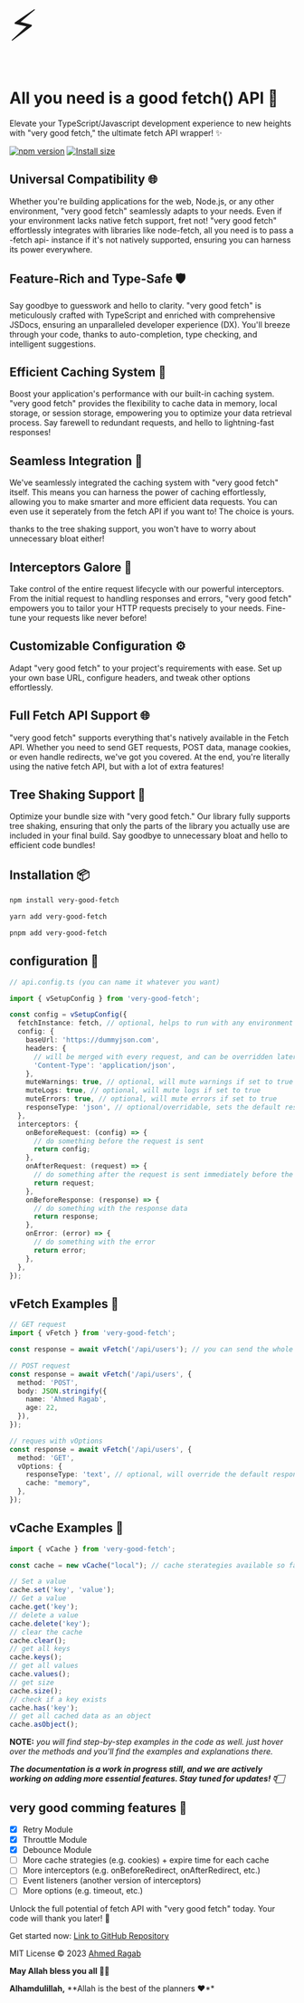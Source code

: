 <span style="font-size: 75px;"> ⚡️ </span>
# All you need is a good fetch() API 💚

Elevate your TypeScript/Javascript development experience to new heights with "very good fetch," the ultimate fetch API wrapper! ✨

[![npm version](https://img.shields.io/badge/NPM_Home_Page-orange)](https://www.npmjs.com/package/very-good-fetch)
[![Install size](https://packagephobia.com/badge?p=very-good-fetch)](https://packagephobia.com/result?p=very-good-fetch)


## Universal Compatibility 🌐

Whether you're building applications for the web, Node.js, or any other environment, "very good fetch" seamlessly adapts to your needs. Even if your environment lacks native fetch support, fret not! "very good fetch" effortlessly integrates with libraries like node-fetch, all you need is to pass a -fetch api- instance if it's not natively supported, ensuring you can harness its power everywhere.

## Feature-Rich and Type-Safe 🛡️

Say goodbye to guesswork and hello to clarity. "very good fetch" is meticulously crafted with TypeScript and enriched with comprehensive JSDocs, ensuring an unparalleled developer experience (DX). You'll breeze through your code, thanks to auto-completion, type checking, and intelligent suggestions.

## Efficient Caching System 💾

Boost your application's performance with our built-in caching system. "very good fetch" provides the flexibility to cache data in memory, local storage, or session storage, empowering you to optimize your data retrieval process. Say farewell to redundant requests, and hello to lightning-fast responses!

## Seamless Integration 🔄

We've seamlessly integrated the caching system with "very good fetch" itself. This means you can harness the power of caching effortlessly, allowing you to make smarter and more efficient data requests. You can even use it seperately from the fetch API if you want to! The choice is yours.

thanks to the tree shaking support, you won't have to worry about unnecessary bloat either!

## Interceptors Galore 🚧

Take control of the entire request lifecycle with our powerful interceptors. From the initial request to handling responses and errors, "very good fetch" empowers you to tailor your HTTP requests precisely to your needs. Fine-tune your requests like never before!

## Customizable Configuration ⚙️

Adapt "very good fetch" to your project's requirements with ease. Set up your own base URL, configure headers, and tweak other options effortlessly.

## Full Fetch API Support 🌐

"very good fetch" supports everything that's natively available in the Fetch API. Whether you need to send GET requests, POST data, manage cookies, or even handle redirects, we've got you covered. At the end, you're literally using the native fetch API, but with a lot of extra features!

## Tree Shaking Support 🌳

Optimize your bundle size with "very good fetch." Our library fully supports tree shaking, ensuring that only the parts of the library you actually use are included in your final build. Say goodbye to unnecessary bloat and hello to efficient code bundles!


## Installation 📦

```bash
npm install very-good-fetch
```
```bash
yarn add very-good-fetch
```
```bash
pnpm add very-good-fetch
```

## configuration 🚀

```ts
// api.config.ts (you can name it whatever you want)

import { vSetupConfig } from 'very-good-fetch';

const config = vSetupConfig({
  fetchInstance: fetch, // optional, helps to run with any environment or library (e.g. node-fetch)
  config: {
    baseUrl: 'https://dummyjson.com',
    headers: {
      // will be merged with every request, and can be overridden later on if needed
      'Content-Type': 'application/json',
    },
    muteWarnings: true, // optional, will mute warnings if set to true
    muteLogs: true, // optional, will mute logs if set to true
    muteErrors: true, // optional, will mute errors if set to true
    responseType: 'json', // optional/overridable, sets the default response type (e.g. json, text, blob, etc.)
  },
  interceptors: {
    onBeforeRequest: (config) => {
      // do something before the request is sent
      return config;
    },
    onAfterRequest: (request) => {
      // do something after the request is sent immediately before the response is received
      return request;
    },
    onBeforeResponse: (response) => {
      // do something with the response data
      return response;
    },
    onError: (error) => {
      // do something with the error
      return error;
    },
  },
});
```

## vFetch Examples 📝

```ts
// GET request
import { vFetch } from 'very-good-fetch';

const response = await vFetch('/api/users'); // you can send the whole url as well and it'll smartly handle that

// POST request
const response = await vFetch('/api/users', {
  method: 'POST',
  body: JSON.stringify({
    name: 'Ahmed Ragab',
    age: 22,
  }),
});

// reques with vOptions
const response = await vFetch('/api/users', {
  method: 'GET',
  vOptions: {
    responseType: 'text', // optional, will override the default response type
    cache: "memory",
  },
});
```

## vCache Examples 📝

```ts
import { vCache } from 'very-good-fetch';

const cache = new vCache("local"); // cache sterategies available so far: memory, local, session, (cookies will be added soon + expire time for each cache)

// Set a value
cache.set('key', 'value');
// Get a value
cache.get('key');
// delete a value
cache.delete('key');
// clear the cache
cache.clear();
// get all keys
cache.keys();
// get all values
cache.values();
// get size
cache.size();
// check if a key exists
cache.has('key');
// get all cached data as an object
cache.asObject();
```
**NOTE:**
*you will find step-by-step examples in the code as well. just hover over the methods and you'll find the examples and explanations there.*

***The documentation is a work in progress still, and we are actively working on adding more essential features. Stay tuned for updates! 👇🏻***

## very good comming features 🚀

- [x] Retry Module
- [x] Throuttle Module
- [x] Debounce Module
- [ ] More cache strategies (e.g. cookies) + expire time for each cache
- [ ] More interceptors (e.g. onBeforeRedirect, onAfterRedirect, etc.)
- [ ] Event listeners (another version of interceptors)
- [ ] More options (e.g. timeout, etc.)

Unlock the full potential of fetch API with "very good fetch" today. Your code will thank you later! 🌟

Get started now: [Link to GitHub Repository](https://github.com/ahmedragab20/very-good-fetch)

MIT License © 2023 [Ahmed Ragab](
  https://www.linkedin.com/in/ahmed-ragab-bb75541b3
)

**May Allah bless you all 🤲🏻** 

**Alhamdulillah,**
**Allah is the best of the planners ❤**️
